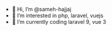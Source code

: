 - 👋 Hi, I’m @sameh-hajjaj
- 👀 I’m interested in php, laravel, vuejs
- 🌱 I’m currently coding laravel 9, vue 3
